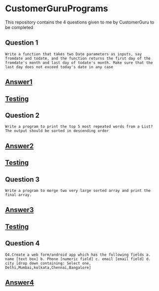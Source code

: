 # CustomerGuruPrograms
This repository contains the 4 questions given to me by CustomerGuru to be completed

## Question 1

``` Write a function that takes two Date parameters as inputs, say fromdate and todate, and the function returns the first day of the fromdate's month and last day of todate's month. Make sure that the last day does not exceed today's date in any case ```

## [Answer1](https://github.com/saad1504/CustomerGuruPrograms/tree/master/src/main/java/com/saad/algorithms/date)

## [Testing](https://github.com/saad1504/CustomerGuruPrograms/tree/master/src/test/java/com/saad/algorithms/date)


## Question 2

``` Write a program to print the top 5 most repeated words from a List? The output should be sorted in descending order ```

## [Answer2](https://github.com/saad1504/CustomerGuruPrograms/tree/master/src/main/java/com/saad/algorithms/mostrepeated)

## [Testing](https://github.com/saad1504/CustomerGuruPrograms/tree/master/src/test/java/com/saad/algorithms/mostrepeated)


## Question 3

``` Write a program to merge two very large sorted array and print the final array. ```

## [Answer3](https://github.com/saad1504/CustomerGuruPrograms/tree/master/src/main/java/com/saad/algorithms/merging)

## [Testing](https://github.com/saad1504/CustomerGuruPrograms/tree/master/src/test/java/com/saad/algorithms/merging)

## Question 4

``` Q4.Create a web form/android app which has the following fields a. name [text box] b. Phone [numeric field] c. email [email field] d. city [drop down containing: Select one, Delhi,Mumbai,kolkata,Chennai,Bangalore] ```

## [Answer4](https://github.com/saad1504/CustomerGuruPrograms/tree/master/customerguruapp)


